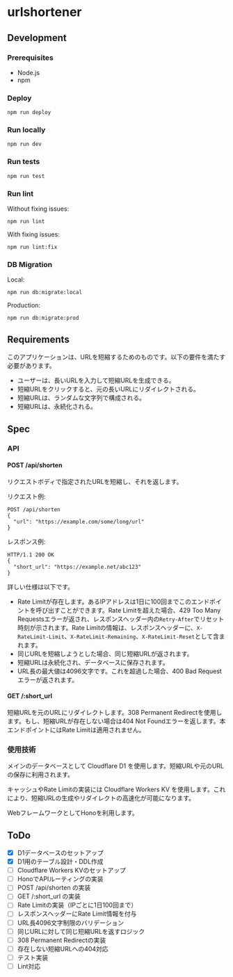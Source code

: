 # urlshortener

## Development

### Prerequisites

- Node.js
- npm

### Deploy

```shell
npm run deploy
```

### Run locally

```shell
npm run dev
```

### Run tests

```shell
npm run test
```

### Run lint

Without fixing issues:

```shell
npm run lint
```

With fixing issues:

```shell
npm run lint:fix
```

### DB Migration

Local:

```shell
npm run db:migrate:local
```

Production:

```shell
npm run db:migrate:prod
```

## Requirements

このアプリケーションは、URLを短縮するためのものです。以下の要件を満たす必要があります。

- ユーザーは、長いURLを入力して短縮URLを生成できる。
- 短縮URLをクリックすると、元の長いURLにリダイレクトされる。
- 短縮URLは、ランダムな文字列で構成される。
- 短縮URLは、永続化される。

## Spec

### API

#### POST /api/shorten

リクエストボディで指定されたURLを短縮し、それを返します。

リクエスト例:

```http
POST /api/shorten
{
  "url": "https://example.com/some/long/url"
}
```

レスポンス例:

```http
HTTP/1.1 200 OK
{
  "short_url": "https://example.net/abc123"
}
```

詳しい仕様は以下です。

- Rate Limitが存在します。あるIPアドレスは1日に100回までこのエンドポイントを呼び出すことができます。Rate Limitを超えた場合、429 Too Many Requestsエラーが返され、レスポンスヘッダー内の`Retry-After`でリセット時刻が示されます。Rate Limitの情報は、レスポンスヘッダーに、`X-RateLimit-Limit`、`X-RateLimit-Remaining`、`X-RateLimit-Reset`として含まれます。
- 同じURLを短縮しようとした場合、同じ短縮URLが返されます。
- 短縮URLは永続化され、データベースに保存されます。
- URL長の最大値は4096文字です。これを超過した場合、400 Bad Requestエラーが返されます。

#### GET /:short_url

短縮URLを元のURLにリダイレクトします。308 Permanent Redirectを使用します。もし、短縮URLが存在しない場合は404 Not Foundエラーを返します。本エンドポイントにはRate Limitは適用されません。

### 使用技術

メインのデータベースとして Cloudflare D1 を使用します。短縮URLや元のURLの保存に利用されます。

キャッシュやRate Limitの実装には Cloudflare Workers KV を使用します。これにより、短縮URLの生成やリダイレクトの高速化が可能になります。

WebフレームワークとしてHonoを利用します。

## ToDo

- [x] D1データベースのセットアップ
- [x] D1用のテーブル設計・DDL作成
- [ ] Cloudflare Workers KVのセットアップ
- [ ] HonoでAPIルーティングの実装
- [ ] POST /api/shorten の実装
- [ ] GET /:short_url の実装
- [ ] Rate Limitの実装（IPごとに1日100回まで）
- [ ] レスポンスヘッダーにRate Limit情報を付与
- [ ] URL長4096文字制限のバリデーション
- [ ] 同じURLに対して同じ短縮URLを返すロジック
- [ ] 308 Permanent Redirectの実装
- [ ] 存在しない短縮URLへの404対応
- [ ] テスト実装
- [ ] Lint対応
